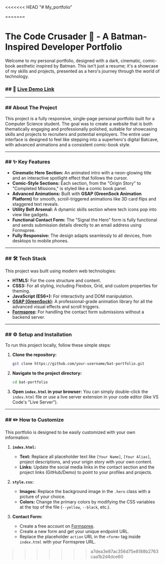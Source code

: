 <<<<<<< HEAD
"# My_portfolio" 

=======


# The Code Crusader 🦇 - A Batman-Inspired Developer Portfolio

Welcome to my personal portfolio, designed with a dark, cinematic, comic-book aesthetic inspired by Batman. This isn't just a resume; it's a showcase of my skills and projects, presented as a hero's journey through the world of technology.

### \#\# 🚀 [Live Demo Link](https://my-portfolio-two-kappa-19.vercel.app/)



-----

### \#\# About The Project

This project is a fully responsive, single-page personal portfolio built for a Computer Science student. The goal was to create a website that is both thematically engaging and professionally polished, suitable for showcasing skills and projects to recruiters and potential employers. The entire user interface is designed to feel like stepping into a superhero's digital Batcave, with advanced animations and a consistent comic-book style.

-----

### \#\# ✨ Key Features

  * **Cinematic Hero Section:** An animated intro with a neon-glowing title and an interactive spotlight effect that follows the cursor.
  * **Comic-Style Sections:** Each section, from the "Origin Story" to "Completed Missions," is styled like a comic book panel.
  * **Advanced Animations:** Built with **GSAP (GreenSock Animation Platform)** for smooth, scroll-triggered animations like 3D card flips and staggered text reveals.
  * **Utility Belt Arsenal:** A dynamic skills section where tech icons pop into view like gadgets.
  * **Functional Contact Form:** The "Signal the Hero" form is fully functional and sends submission details directly to an email address using Formspree.
  * **Fully Responsive:** The design adapts seamlessly to all devices, from desktops to mobile phones.

-----

### \#\# 🛠️ Tech Stack

This project was built using modern web technologies:

  * **HTML5:** For the core structure and content.
  * **CSS3:** For all styling, including Flexbox, Grid, and custom properties for theming.
  * **JavaScript (ES6+):** For interactivity and DOM manipulation.
  * **[GSAP (GreenSock)](https://gsap.com/):** A professional-grade animation library for all the advanced visual effects and scroll triggers.
  * **[Formspree](https://formspree.io/):** For handling the contact form submissions without a backend server.

-----

### \#\# ⚙️ Setup and Installation

To run this project locally, follow these simple steps:

1.  **Clone the repository:**
    ```bash
    git clone https://github.com/your-username/bat-portfolio.git
    ```
2.  **Navigate to the project directory:**
    ```bash
    cd bat-portfolio
    ```
3.  **Open `index.html` in your browser:**
    You can simply double-click the `index.html` file or use a live server extension in your code editor (like VS Code's "Live Server").

-----

### \#\# ✏️ How to Customize

This portfolio is designed to be easily customized with your own information:

1.  **`index.html`:**

      * **Text:** Replace all placeholder text like `[Your Name]`, `[Your Alias]`, project descriptions, and your origin story with your own content.
      * **Links:** Update the social media links in the contact section and the project links (GitHub/Demo) to point to your profiles and projects.
      

2.  **`style.css`:**

      * **Images:** Replace the background image in the `.hero` class with a picture of your choice.
      * **Colors:** Change the primary colors by modifying the CSS variables at the top of the file (`--yellow`, `--black`, etc.).

3.  **Contact Form:**

      * Create a free account on [Formspree](https://formspree.io/).
      * Create a new form and get your unique endpoint URL.
      * Replace the placeholder `action` URL in the `<form>` tag inside `index.html` with your Formspree URL.
>>>>>>> a7dea3e87ac356d75e8188b2763caa1b2d4dce60



